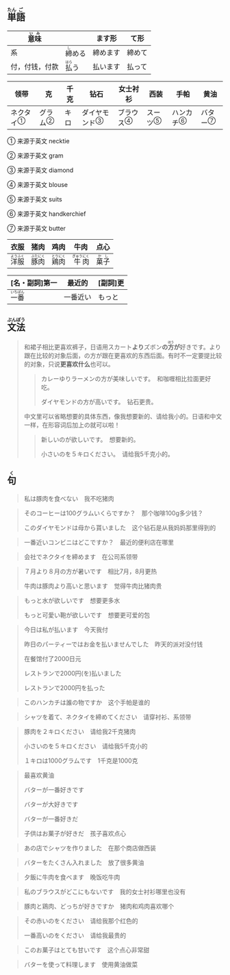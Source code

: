## <ruby>単<rt>たん</rt>語<rt>ご</rt></ruby>

| <ruby>意<rt>い</rt>味<rt>み</rt></ruby> |                                | ます形   | て形   |
| --------------------------------------- | ------------------------------ | -------- | ------ |
| 系                                      | <ruby>締<rt>し</rt>める</ruby> | 締めます | 締めて |
| 付，付钱，付款                          | <ruby>払<rt>はら</rt>う</ruby> | 払います | 払って |

| 领带                        | 克                        | 千克 | 钻石                            | 女士衬衫                    | 西装                      | 手帕                        | 黄油                      |
| --------------------------- | ------------------------- | ---- | ------------------------------- | --------------------------- | ------------------------- | --------------------------- | ------------------------- |
| <a>ネクタイ</a><sup>①</sup> | <a>グラム</a><sup>②</sup> | キロ | <a>ダイヤモンド</a><sup>③</sup> | <a>ブラウス</a><sup>④</sup> | <a>スーツ</a><sup>⑤</sup> | <a>ハンカチ</a><sup>⑥</sup> | <a>バター</a><sup>⑦</sup> |

① 来源于英文 necktie

② 来源于英文 gram

③ 来源于英文 diamond

④ 来源于英文 blouse

⑤ 来源于英文 suits

⑥ 来源于英文 handkerchief

⑦ 来源于英文 butter

| 衣服                                        | 猪肉                                        | 鸡肉                                        | 牛肉                                          | 点心                                    |
| ------------------------------------------- | ------------------------------------------- | ------------------------------------------- | --------------------------------------------- | --------------------------------------- |
| <ruby>洋<rt>よう</rt>服<rt>ふく</rt></ruby> | <ruby>豚<rt>ぶた</rt>肉<rt>にく</rt></ruby> | <ruby>鶏<rt>とり</rt>肉<rt>にく</rt></ruby> | <ruby>牛<rt>ぎゅう</rt>肉<rt>にく</rt></ruby> | <ruby>菓<rt>か</rt>子<rt>し</rt></ruby> |



| [名・副詞]第一                              | 最近的   | [副詞]更 |
| ------------------------------------------- | -------- | -------- |
| <ruby>一<rt>いち</rt>番<rt>ばん</rt></ruby> | 一番近い | もっと   |



## <ruby>文<rt>ぶん</rt>法<rt>ぽう</rt></ruby>

> 和裙子相比更喜欢裤子，日语用スカート**より**ズボン**の<ruby>方<rt>ほう</rt></ruby>が**好きです。より跟在比较的对象后面，の方が跟在更喜欢的东西后面。有时不一定要提比较的对象，只说**更喜欢什么**也可以。
>
> > カレーゆりラーメンの方が美味しいです。　和咖喱相比拉面更好吃。
> >
> > ダイヤモンドの方が高いです。　钻石更贵。
>
> 
>
> 中文里可以省略想要的具体东西，像我想要新的、请给我小的。日语和中文一样，在形容词后加上の就可以啦！
>
> > 新しいのが欲しいです。　想要新的。
> >
> > 小さいのを５キロください。　请给我5千克小的。

## <ruby>句<rt>く</rt></ruby>

> 私は豚肉を食べない　我不吃猪肉
>

> そのコーヒーは100グラムいくらですか？　那个咖啡100g多少钱？
>
> このダイヤモンドは母から貰いました　这个钻石是从我妈妈那里得到的
>

> 一番近いコンビニはどこですか？　最近的便利店在哪里
>

> 会社でネクタイを締めます　在公司系领带
>

> ７月より８月の方が暑いです　相比7月，8月更热
>
> 牛肉は豚肉より高いと思います　觉得牛肉比猪肉贵
>

> もっと水が欲しいです　想要更多水
>
> もっと可愛い鞄が欲しいです　想要更可爱的包
>

> 今日は私が払います　今天我付
>
> 昨日のパーティーではお金を払いませんでした　昨天的派对没付钱
>
> 在餐馆付了2000日元
>
> レストランで2000円(を)払いました
>
> レストランで2000円を払った

> このハンカチは誰の物ですか　这个手帕是谁的
>

> シャツを着て、ネクタイを締めてください　请穿衬衫、系领带
>

> 豚肉を２キロください　请给我2千克猪肉
>
> 小さいのを５キロください　请给我5千克小的
>
> １キロは1000グラムです　1千克是1000克
>

> 最喜欢黄油
>
> バターが一番好きです
>
> バターが大好きです
>
> バターが一番好きだ
>
> 子供はお菓子が好きだ　孩子喜欢点心
>

> あの店でシャツを作りました　在那个商店做西装
>

> バターをたくさん入れました　放了很多黄油
>

> 夕飯に牛肉を食べます　晚饭吃牛肉
>

> 私のブラウスがどこにもないです　我的女士衬衫哪里也没有
>

> 豚肉と鶏肉、どっちが好きですか　猪肉和鸡肉喜欢哪个
>

> その赤いのをください　请给我那个红色的
>
> 一番高いのをください　请给我最贵的
>

> このお菓子はとても甘いです　这个点心非常甜
>

> バターを使って料理します　使用黄油做菜
>
